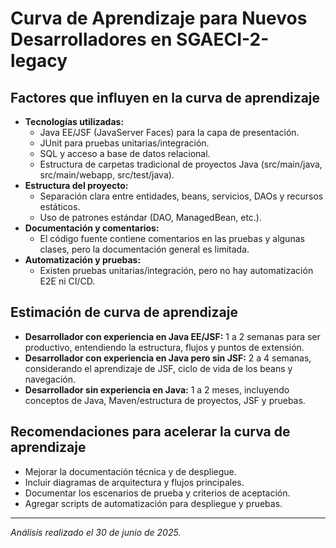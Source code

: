 # Curva de Aprendizaje para Nuevos Desarrolladores en SGAECI-2-legacy

## Factores que influyen en la curva de aprendizaje
- **Tecnologías utilizadas:**
  - Java EE/JSF (JavaServer Faces) para la capa de presentación.
  - JUnit para pruebas unitarias/integración.
  - SQL y acceso a base de datos relacional.
  - Estructura de carpetas tradicional de proyectos Java (src/main/java, src/main/webapp, src/test/java).
- **Estructura del proyecto:**
  - Separación clara entre entidades, beans, servicios, DAOs y recursos estáticos.
  - Uso de patrones estándar (DAO, ManagedBean, etc.).
- **Documentación y comentarios:**
  - El código fuente contiene comentarios en las pruebas y algunas clases, pero la documentación general es limitada.
- **Automatización y pruebas:**
  - Existen pruebas unitarias/integración, pero no hay automatización E2E ni CI/CD.

## Estimación de curva de aprendizaje
- **Desarrollador con experiencia en Java EE/JSF:** 1 a 2 semanas para ser productivo, entendiendo la estructura, flujos y puntos de extensión.
- **Desarrollador con experiencia en Java pero sin JSF:** 2 a 4 semanas, considerando el aprendizaje de JSF, ciclo de vida de los beans y navegación.
- **Desarrollador sin experiencia en Java:** 1 a 2 meses, incluyendo conceptos de Java, Maven/estructura de proyectos, JSF y pruebas.

## Recomendaciones para acelerar la curva de aprendizaje
- Mejorar la documentación técnica y de despliegue.
- Incluir diagramas de arquitectura y flujos principales.
- Documentar los escenarios de prueba y criterios de aceptación.
- Agregar scripts de automatización para despliegue y pruebas.

---
_Análisis realizado el 30 de junio de 2025._
